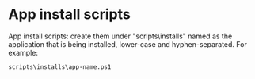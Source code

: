 # App install scripts

App install scripts: create them under "scripts\installs" named as the application that is being installed, lower-case and hyphen-separated. For example: 

```bash
scripts\installs\app-name.ps1
```